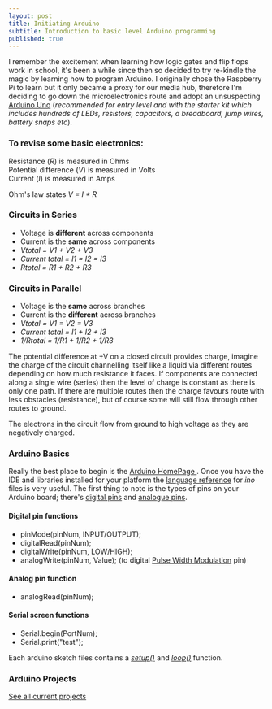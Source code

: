 ```yaml
---
layout: post
title: Initiating Arduino
subtitle: Introduction to basic level Arduino programming
published: true
---
```


I remember the excitement when learning how logic gates and flip flops work in school, it's been a while since then so decided to try re-kindle the magic by learning how to program Arduino. I originally chose the Raspberry Pi to learn but it only became a proxy for our media hub, therefore I'm deciding to go down the microelectronics route and adopt an unsuspecting [Arduino Uno](https://www.arduino.cc/en/Main/ArduinoStarterKit) (_recommended for entry level and with the starter kit which includes hundreds of LEDs, resistors, capacitors, a breadboard, jump wires, battery snaps etc_).

### To revise some basic electronics:

Resistance (_R_) is measured in Ohms  
Potential difference (_V_) is measured in Volts  
Current (_I_) is measured in Amps

Ohm's law states _V = I * R_ 

### Circuits in Series

* Voltage is **different** across components
* Current is the **same** across components
* _Vtotal = V1 + V2 + V3_  
* _Current total = I1 = I2 = I3_  
* _Rtotal = R1 + R2 + R3_

### Circuits in  Parallel

* Voltage is the **same** across branches
* Current is the **different** across branches
* _Vtotal = V1 = V2 = V3_  
* _Current total = I1 + I2 + I3_  
* _1/Rtotal = 1/R1 + 1/R2 + 1/R3_

The potential difference at +V on a closed circuit provides charge, imagine the charge of the circuit channelling itself like a liquid via different routes depending on how much resistance it faces. If components are connected along a single wire (series) then the level of charge is constant as there is only one path. If there are multiple routes then the charge favours route with less obstacles (resistance), but of course some will still flow through other routes to ground.

The electrons in the circuit flow from ground to high voltage as they are negatively charged.

### Arduino Basics

Really the best place to begin is the [Arduino HomePage ](https://www.arduino.cc/en/Guide/HomePage). Once you have the IDE and libraries installed for your platform the [language reference](https://www.arduino.cc/en/Reference/HomePage) for _ino_ files is very useful. The first thing to note is the types of pins on your Arduino board; there's [digital pins](https://www.arduino.cc/en/Tutorial/DigitalPins) and [analogue pins](https://www.arduino.cc/en/Tutorial/AnalogInputPins).

#### Digital pin functions
* pinMode(pinNum, INPUT/OUTPUT);  
* digitalRead(pinNum);  
* digitalWrite(pinNum, LOW/HIGH);  
* analogWrite(pinNum, Value); (to digital [Pulse Width Modulation](https://www.arduino.cc/en/Tutorial/PWM) pin)

#### Analog pin function
* analogRead(pinNum);

#### Serial screen functions
* Serial.begin(PortNum);  
* Serial.print("test");

Each arduino sketch files contains a [_setup()_](https://www.arduino.cc/en/Reference/setup) and [_loop()_](https://www.arduino.cc/en/Reference/Loop) function.

### Arduino Projects

[See all current projects](https://blog.murraywynnes.com/arduino-projects/)
